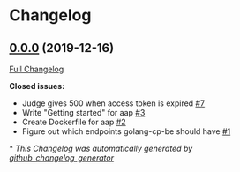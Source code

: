 # Changelog

## [0.0.0](https://github.com/OpenSentry/aap/tree/0.0.0) (2019-12-16)

[Full Changelog](https://github.com/OpenSentry/aap/compare/a9cdfdb0b212839de5c450f67d408c02bd7b3b7c...0.0.0)

**Closed issues:**

- Judge gives 500 when access token is expired [\#7](https://github.com/OpenSentry/aap/issues/7)
- Write "Getting started" for aap [\#3](https://github.com/OpenSentry/aap/issues/3)
- Create Dockerfile for aap [\#2](https://github.com/OpenSentry/aap/issues/2)
- Figure out which endpoints golang-cp-be should have [\#1](https://github.com/OpenSentry/aap/issues/1)



\* *This Changelog was automatically generated by [github_changelog_generator](https://github.com/github-changelog-generator/github-changelog-generator)*
